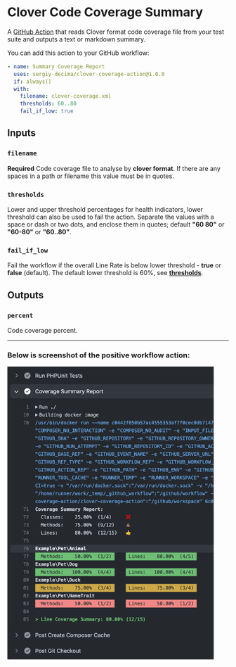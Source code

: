 # Clover Code Coverage Summary

A [GitHub Action](https://github.com/actions) that reads Clover format code coverage file from your test suite and outputs a text or markdown summary.

You can add this action to your GitHub workflow:

```yaml      
- name: Summary Coverage Report
  uses: sergiy-decima/clover-coverage-action@1.0.0
  if: always()
  with:
    filename: clover-coverage.xml
    thresholds: 60..80
    fail_if_low: true
```

## Inputs

### `filename`

**Required** Code coverage file to analyse by **clover format**. If there are any spaces in a path or filename this value must be in quotes.

### `thresholds`

Lower and upper threshold percentages for health indicators, lower threshold can also be used to fail the action. Separate the values with a space or dash or two dots, and enclose them in quotes; default **"60 80"** or **"60-80"** or **"60..80"**.

### `fail_if_low`

Fail the workflow if the overall Line Rate is below lower threshold - **true** or **false** (default). The default lower threshold is 60%, see [**thresholds**](#thresholds).

## Outputs

### `percent`

Code coverage percent.

<hr>

### Below is screenshot of the positive workflow action:

<img src="misc/positive-coverage.png" width="470px" alt="Positive Coverage" title="Positive Coverage">
